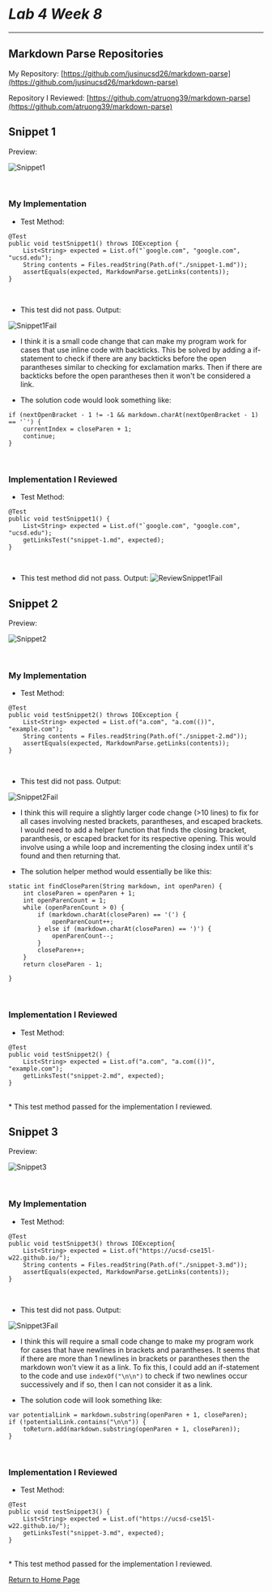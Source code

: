 # _Lab 4 Week 8_

---

## Markdown Parse Repositories

My Repository: [https://github.com/jusinucsd26/markdown-parse](https://github.com/jusinucsd26/markdown-parse)

Repository I Reviewed: [https://github.com/atruong39/markdown-parse](https://github.com/atruong39/markdown-parse)

## **Snippet 1**

Preview:

![Snippet1](Screenshots/Snippet1.png)

<br>

### My Implementation

- Test Method:

```
@Test
public void testSnippet1() throws IOException {
    List<String> expected = List.of("`google.com", "google.com", "ucsd.edu");
    String contents = Files.readString(Path.of("./snippet-1.md"));
    assertEquals(expected, MarkdownParse.getLinks(contents));
}
```

<br>

- This test did not pass. Output:

![Snippet1Fail](Screenshots/Snippet1Fail.png)

- I think it is a small code change that can make my program work for cases that use inline code with backticks. This be solved by adding a if-statement to check if there are any backticks before the open parantheses similar to checking for exclamation marks. Then if there are backticks before the open parantheses then it won't be considered a link.

- The solution code would look something like:

```
if (nextOpenBracket - 1 != -1 && markdown.charAt(nextOpenBracket - 1) == '`') {
    currentIndex = closeParen + 1;
    continue;
}
```

<br>

### Implementation I Reviewed

- Test Method:

```
@Test
public void testSnippet1() {
    List<String> expected = List.of("`google.com", "google.com", "ucsd.edu");
    getLinksTest("snippet-1.md", expected);
}
```

<br>

- This test method did not pass. Output:
  ![ReviewSnippet1Fail](Screenshots/ReviewSnippet1Fail.png)

## **Snippet 2**

Preview:

![Snippet2](Screenshots/Snippet2.png)

<br>

### My Implementation

- Test Method:

```
@Test
public void testSnippet2() throws IOException {
    List<String> expected = List.of("a.com", "a.com(())", "example.com");
    String contents = Files.readString(Path.of("./snippet-2.md"));
    assertEquals(expected, MarkdownParse.getLinks(contents));
}
```

<br>

- This test did not pass. Output:

![Snippet2Fail](Screenshots/Snippet2Fail.png)

- I think this will require a slightly larger code change (>10 lines) to fix for all cases involving nested brackets, parantheses, and escaped brackets. I would need to add a helper function that finds the closing bracket, paranthesis, or escaped bracket for its respective opening. This would involve using a while loop and incrementing the closing index until it's found and then returning that.

- The solution helper method would essentially be like this:

```
static int findCloseParen(String markdown, int openParen) {
    int closeParen = openParen + 1;
    int openParenCount = 1;
    while (openParenCount > 0) {
        if (markdown.charAt(closeParen) == '(') {
            openParenCount++;
        } else if (markdown.charAt(closeParen) == ')') {
            openParenCount--;
        }
        closeParen++;
    }
    return closeParen - 1;

}
```

<br>

### Implementation I Reviewed

- Test Method:

```
@Test
public void testSnippet2() {
    List<String> expected = List.of("a.com", "a.com(())", "example.com");
    getLinksTest("snippet-2.md", expected);
}
```

<br>
* This test method passed for the implementation I reviewed.

## **Snippet 3**

Preview:

![Snippet3](Screenshots/Snippet3.png)

<br>

### My Implementation

- Test Method:

```
@Test
public void testSnippet3() throws IOException{
    List<String> expected = List.of("https://ucsd-cse15l-w22.github.io/");
    String contents = Files.readString(Path.of("./snippet-3.md"));
    assertEquals(expected, MarkdownParse.getLinks(contents));
}
```

<br>

- This test did not pass. Output:

![Snippet3Fail](Screenshots/Snippet3Fail.png)

- I think this will require a small code change to make my program work for cases that have newlines in brackets and parantheses. It seems that if there are more than 1 newlines in brackets or parantheses then the markdown won't view it as a link. To fix this, I could add an if-statement to the code and use `indexOf("\n\n")` to check if two newlines occur successively and if so, then I can not consider it as a link.

- The solution code will look something like:

```
var potentialLink = markdown.substring(openParen + 1, closeParen);
if (!potentialLink.contains("\n\n")) {
    toReturn.add(markdown.substring(openParen + 1, closeParen));
}
```

<br>

### Implementation I Reviewed

- Test Method:

```
@Test
public void testSnippet3() {
    List<String> expected = List.of("https://ucsd-cse15l-w22.github.io/");
    getLinksTest("snippet-3.md", expected);
}
```

<br>
* This test method passed for the implementation I reviewed.

<br>

[Return to Home Page](https://jusinucsd26.github.io/cse15l-lab-reports/)
